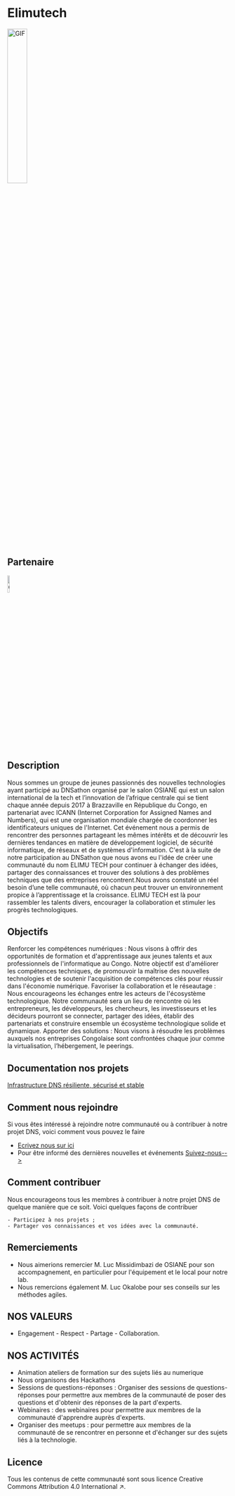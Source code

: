 # Elimutech
 <img align="center" width="30%" alt="GIF" src="https://user-images.githubusercontent.com/140571749/257532390-9c1dc640-b1fe-4fb8-83d0-44067b9a58a9.png"/>
 
## Partenaire
 <img align="center" width="10%" alt="GIF" src="https://user-images.githubusercontent.com/140571749/257671926-65f8d186-4857-4d8e-8605-52353c169666.png"/>
 
## Description

<p>
Nous sommes un groupe de jeunes passionnés des nouvelles technologies ayant participé au DNSathon organisé par le salon OSIANE qui est un salon international de la tech et l’innovation de l’afrique centrale qui se tient chaque année depuis 2017 à Brazzaville en République du Congo, en partenariat avec ICANN (Internet Corporation for Assigned Names  and Numbers), qui est une organisation mondiale chargée de coordonner les identificateurs uniques de l'Internet. Cet événement nous a permis de rencontrer des personnes partageant les mêmes intérêts et de découvrir les dernières tendances en matière de développement logiciel, de sécurité informatique, de réseaux et de systèmes d'information.
C'est à la suite de notre participation au DNSathon que nous avons eu l'idée de créer une communauté du nom ELIMU TECH pour continuer à échanger des idées, partager des connaissances et trouver des solutions à des problèmes techniques que des entreprises rencontrent.Nous avons constaté un réel besoin d’une telle communauté, où chacun peut trouver un environnement propice à l’apprentissage et la croissance. ELIMU TECH est là pour rassembler les talents divers, encourager la collaboration et stimuler les progrès technologiques.
</p>

## Objectifs

Renforcer les compétences numériques : Nous visons à offrir des opportunités de formation et d'apprentissage aux jeunes talents et aux professionnels de l'informatique au Congo. Notre objectif est d'améliorer les compétences techniques, de promouvoir la maîtrise des nouvelles technologies et de soutenir l'acquisition de compétences clés pour réussir dans l'économie numérique.
Favoriser la collaboration et le réseautage : Nous encourageons les échanges entre les acteurs de l'écosystème technologique. Notre communauté sera un lieu de rencontre où les entrepreneurs, les développeurs, les chercheurs, les investisseurs et les décideurs pourront se connecter, partager des idées, établir des partenariats et construire ensemble un écosystème technologique solide et dynamique.
Apporter des solutions : Nous visons à résoudre les problèmes auxquels nos entreprises Congolaise sont confrontées chaque jour comme la virtualisation, l’hébergement, le peerings.

## Documentation nos projets

[Infrastructure DNS résiliente, sécurisé et stable]([https://linktodocumentation](https://github.com/users/Elimutechcongo/projects/3))

## Comment nous rejoindre

Si vous êtes intéressé à rejoindre notre communauté ou à contribuer à notre projet DNS, voici comment vous pouvez le faire

  - [Ecrivez nous sur ici](https://elimutechcongo@gmail.com)
  - Pour être informé des dernières nouvelles et événements
[Suivez-nous--> ](https://www.facebook.com/100095236926078/posts/pfbid02a3HUvsCtBokcyxZoWsRCiZuPSfgQxrDX5hXA8BXTfwMhri3XKY1vLtpx7dZShQ1Rl/?mibextid=cr9u03)

## Comment contribuer

Nous encourageons tous les membres à contribuer à notre projet DNS de quelque manière que ce soit. Voici quelques façons de contribuer

    - Participez à nos projets ;
    - Partager vos connaissances et vos idées avec la communauté.

## Remerciements

- Nous aimerions remercier M. Luc Missidimbazi de OSIANE pour son accompagnement, en particulier pour l'équipement et le local pour notre lab.
- Nous remercions également M. Luc Okalobe pour ses conseils sur les méthodes agiles.

## NOS VALEURS
- Engagement - Respect - Partage - Collaboration.

## NOS ACTIVITÉS
- Animation ateliers de formation sur des sujets liés au numerique
- Nous organisons des Hackathons 
- Sessions de questions-réponses : Organiser des sessions de questions-réponses pour permettre aux membres de la communauté de poser des questions et d'obtenir des réponses de la part d'experts. 
- Webinaires : des webinaires pour permettre aux membres de la communauté d'apprendre auprès d'experts. 
- Organiser des meetups : pour permettre aux membres de la communauté de se rencontrer en personne et d'échanger sur des sujets liés à la technologie.

## Licence

Tous les contenus de cette communauté sont sous licence Creative Commons Attribution 4.0 International ↗.

